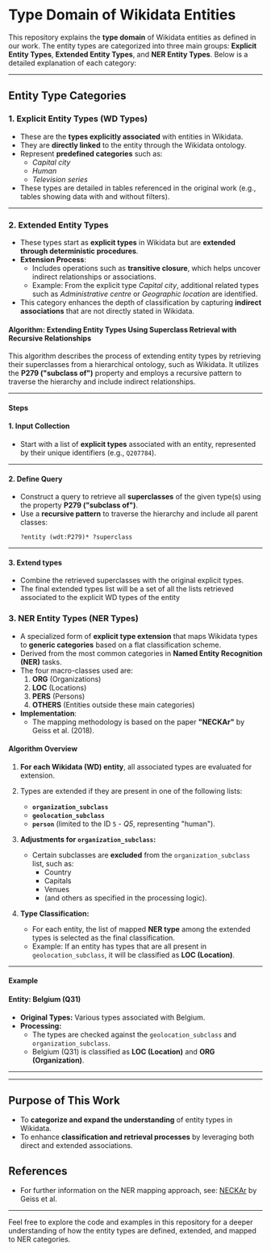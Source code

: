 # Type Domain of Wikidata Entities

This repository explains the **type domain** of Wikidata entities as defined in our work. The entity types are categorized into three main groups: **Explicit Entity Types**, **Extended Entity Types**, and **NER Entity Types**. Below is a detailed explanation of each category:

---

## Entity Type Categories

### 1. **Explicit Entity Types** (WD Types)
- These are the **types explicitly associated** with entities in Wikidata.
- They are **directly linked** to the entity through the Wikidata ontology.
- Represent **predefined categories** such as:
  - *Capital city*
  - *Human*
  - *Television series*
- These types are detailed in tables referenced in the original work (e.g., tables showing data with and without filters).

---

### 2. **Extended Entity Types**
- These types start as **explicit types** in Wikidata but are **extended through deterministic procedures**.
- **Extension Process**:
  - Includes operations such as **transitive closure**, which helps uncover indirect relationships or associations.
  - Example: From the explicit type *Capital city*, additional related types such as *Administrative centre* or *Geographic location* are identified.
- This category enhances the depth of classification by capturing **indirect associations** that are not directly stated in Wikidata.

#### Algorithm: Extending Entity Types Using Superclass Retrieval with Recursive Relationships

This algorithm describes the process of extending entity types by retrieving their superclasses from a hierarchical ontology, such as Wikidata. It utilizes the **P279 ("subclass of")** property and employs a recursive pattern to traverse the hierarchy and include indirect relationships.

---

#### Steps

#### 1. **Input Collection**
- Start with a list of **explicit types** associated with an entity, represented by their unique identifiers (e.g., `Q207784`).

---

#### 2. **Define Query**
- Construct a query to retrieve all **superclasses** of the given type(s) using the property **P279 ("subclass of")**.
- Use a **recursive pattern** to traverse the hierarchy and include all parent classes:
  ```sparql
  ?entity (wdt:P279)* ?superclass

---

#### 3. **Extend types**
- Combine the retrieved superclasses with the original explicit types.
- The final extended types list will be a set of all the lists retrieved associated to the explicit WD types of the entity


### 3. **NER Entity Types** (NER Types)
- A specialized form of **explicit type extension** that maps Wikidata types to **generic categories** based on a flat classification scheme.
- Derived from the most common categories in **Named Entity Recognition (NER)** tasks.
- The four macro-classes used are:
  1. **ORG** (Organizations)
  2. **LOC** (Locations)
  3. **PERS** (Persons)
  4. **OTHERS** (Entities outside these main categories)
- **Implementation**:
  - The mapping methodology is based on the paper **"NECKAr"** by Geiss et al. (2018).


#### Algorithm Overview

1. **For each Wikidata (WD) entity**, all associated types are evaluated for extension.
2. Types are extended if they are present in one of the following lists:
   - **`organization_subclass`**
   - **`geolocation_subclass`**
   - **`person`** (limited to the ID `5` - *Q5*, representing "human").

3. **Adjustments for `organization_subclass`:**
   - Certain subclasses are **excluded** from the `organization_subclass` list, such as:
     - Country
     - Capitals
     - Venues
     - (and others as specified in the processing logic).

4. **Type Classification:**
   - For each entity, the list of mapped **NER type** among the extended types is selected as the final classification.
   - Example: If an entity has types that are all present in `geolocation_subclass`, it will be classified as **LOC (Location)**.

---

#### Example

#### Entity: Belgium (Q31)
- **Original Types:** Various types associated with Belgium.
- **Processing:**
  - The types are checked against the `geolocation_subclass` and `organization_subclass`.
  - Belgium (Q31) is classified as **LOC (Location)** and **ORG (Organization)**.

---

---

## Purpose of This Work
- To **categorize and expand the understanding** of entity types in Wikidata.
- To enhance **classification and retrieval processes** by leveraging both direct and extended associations.

## References
- For further information on the NER mapping approach, see: [NECKAr](https://link.springer.com/content/pdf/10.1007/978-3-319-73706-5_10.pdf) by Geiss et al.

---

Feel free to explore the code and examples in this repository for a deeper understanding of how the entity types are defined, extended, and mapped to NER categories.
